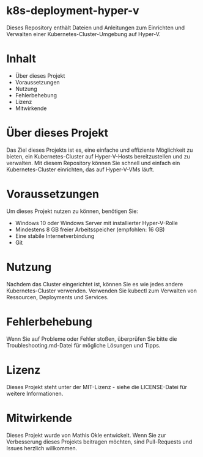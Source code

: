 
# k8s-deployment-hyper-v
Dieses Repository enthält Dateien und Anleitungen zum Einrichten und Verwalten einer Kubernetes-Cluster-Umgebung auf Hyper-V.

# Inhalt
- Über dieses Projekt
- Voraussetzungen
- Nutzung
- Fehlerbehebung
- Lizenz
- Mitwirkende

# Über dieses Projekt
Das Ziel dieses Projekts ist es, eine einfache und effiziente Möglichkeit zu bieten, ein Kubernetes-Cluster auf Hyper-V-Hosts bereitzustellen und zu verwalten. Mit diesem Repository können Sie schnell und einfach ein Kubernetes-Cluster einrichten, das auf Hyper-V-VMs läuft.

# Voraussetzungen
Um dieses Projekt nutzen zu können, benötigen Sie:

- Windows 10 oder Windows Server mit installierter Hyper-V-Rolle
- Mindestens 8 GB freier Arbeitsspeicher (empfohlen: 16 GB)
- Eine stabile Internetverbindung
- Git


# Nutzung
Nachdem das Cluster eingerichtet ist, können Sie es wie jedes andere Kubernetes-Cluster verwenden. Verwenden Sie kubectl zum Verwalten von Ressourcen, Deployments und Services.

# Fehlerbehebung
Wenn Sie auf Probleme oder Fehler stoßen, überprüfen Sie bitte die Troubleshooting.md-Datei für mögliche Lösungen und Tipps.

# Lizenz
Dieses Projekt steht unter der MIT-Lizenz - siehe die LICENSE-Datei für weitere Informationen.

# Mitwirkende
Dieses Projekt wurde von Mathis Okle entwickelt. Wenn Sie zur Verbesserung dieses Projekts beitragen möchten, sind Pull-Requests und Issues herzlich willkommen.
